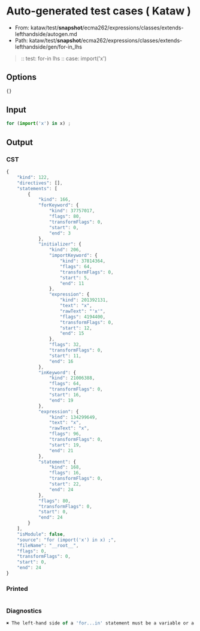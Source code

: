 # Auto-generated test cases ( Kataw )
- From: kataw/test/__snapshot__/ecma262/expressions/classes/extends-lefthandside/autogen.md
- Path: kataw/test/__snapshot__/ecma262/expressions/classes/extends-lefthandside/gen/for-in_lhs
> :: test: for-in lhs
> :: case: import('x')
## Options

`````js
{}
`````
## Input

`````js
for (import('x') in x) ;
`````
## Output

### CST

```javascript
{
    "kind": 122,
    "directives": [],
    "statements": [
        {
            "kind": 166,
            "forKeyword": {
                "kind": 37757017,
                "flags": 80,
                "transformFlags": 0,
                "start": 0,
                "end": 3
            },
            "initializer": {
                "kind": 206,
                "importKeyword": {
                    "kind": 37814364,
                    "flags": 64,
                    "transformFlags": 0,
                    "start": 5,
                    "end": 11
                },
                "expression": {
                    "kind": 201392131,
                    "text": "x",
                    "rawText": "'x'",
                    "flags": 4194400,
                    "transformFlags": 0,
                    "start": 12,
                    "end": 15
                },
                "flags": 32,
                "transformFlags": 0,
                "start": 11,
                "end": 16
            },
            "inKeyword": {
                "kind": 21006388,
                "flags": 64,
                "transformFlags": 0,
                "start": 16,
                "end": 19
            },
            "expression": {
                "kind": 134299649,
                "text": "x",
                "rawText": "x",
                "flags": 96,
                "transformFlags": 0,
                "start": 19,
                "end": 21
            },
            "statement": {
                "kind": 168,
                "flags": 16,
                "transformFlags": 0,
                "start": 22,
                "end": 24
            },
            "flags": 80,
            "transformFlags": 0,
            "start": 0,
            "end": 24
        }
    ],
    "isModule": false,
    "source": "for (import('x') in x) ;",
    "fileName": "__root__",
    "flags": 0,
    "transformFlags": 0,
    "start": 0,
    "end": 24
}
```

### Printed

```javascript

```

### Diagnostics

```javascript
✖ The left-hand side of a 'for...in' statement must be a variable or a property access. - start: 19, end: 21

```

